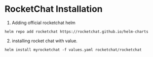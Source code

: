 # RocketChat Installation
1. Adding official rocketchat helm 
```
helm repo add rocketchat https://rocketchat.github.io/helm-charts
```
2. installing rocket chat with value.
```
helm install myrocketchat -f values.yaml rocketchat/rocketchat
```
